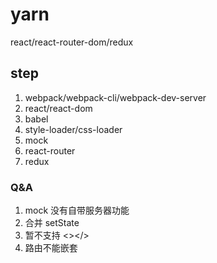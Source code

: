 # yarn
react/react-router-dom/redux

## step
1. webpack/webpack-cli/webpack-dev-server
2. react/react-dom
3. babel
4. style-loader/css-loader
5. mock
6. react-router
7. redux

### Q&A
1. mock 没有自带服务器功能
2. 合并 setState
3. 暂不支持 <></>
4. 路由不能嵌套
